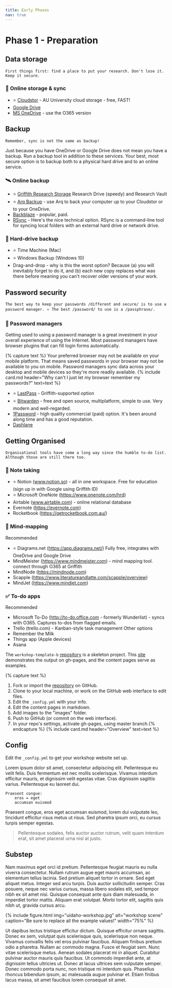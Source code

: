 ```yaml
---
title: Early Phases
nav: true
---
```


# Phase 1 - Preparation

## Data storage

`First things first: find a place to put your research. Don't lose it. Keep it secure.`

### 🔄 Online storage & sync

 - ⭐️ [Cloudstor](https://cloudstor.aarnet.edu.au) - AU University cloud storage - free, FAST!
 - [Google Drive](https://www.google.com/drive/)
 - [MS OneDrive](https://griffitheduau-my.sharepoint.com/) - use the O365 version

## Backup

`Remember, sync is not the same as backup!`

Just because you have OneDrive or Google Drive does not mean you have a backup. Run a backup tool in addition to these services. Your best, most secure option is to backup both to a physical hard drive and to an online service.

### 🛰 Online backup

 - ⭐️ [Griffith Research Storage](https://research-storage.griffith.edu.au) Research Drive (speedy) and Research Vault
 - ⭐️ [Arq Backup](www.arqbackup/com) - use Arq to back your computer up to your Cloudstor or to your OneDrive.
 - [Backblaze](https://www.backblaze.com) - popular, paid.
 - [RSync](https://rsync.samba.org) - Here's the nice technical option. RSync is a command-line tool for syncing local folders with an external hard drive or network drive.
 

### 💽 Hard-drive backup

 - ⭐️ Time Machine (Mac)
 - ⭐️ Windows Backup (Windows 10)
 - Drag-and-drop - why is this the worst option? Because (a) you will inevitably forget to do it, and (b) each new copy replaces what was there before meaning you can't recover older versions of your work.

## Password security

`The best way to keep your passwords /different and secure/ is to use a password manager. ⭐️ The best /password/ to use is a /passphrase/.`

### 🔐 Password managers

Getting used to using a password manager is a great investment in your overall experience of using the Internet. Most password managers have browser plugins that can fill login forms automatically. 

{% capture text %}
Your preferred browser may not be available on your mobile platform. That means saved passwords in your browser may not be available to you on mobile. Password managers sync data across your desktop and mobile devices so they're more readily available.
{% include card.md header="Why can't I just let my browser remember my passwords?" text=text %}

 - ⭐️ [LastPass](https://www.griffith.edu.au/passwords/lastpass) - Griffith-supported option
 - ⭐️ [Bitwarden](www.bitwarden.com) - free and open source, multiplatform, simple to use. Very modern and well-regarded.
 - [1Password](https://1password.com) - high quality commercial (paid) option. It's been around along time and has a good reputation.
 - [Dashlane](https://www.dashlane.com)

## Getting Organised

`Organisational tools have come a long way since the humble to-do list. Although those are still there too.`

### 📒 Note taking

 - ⭐️ Notion (www.notion.so) - all in one workspace. Free for education (sign up in with Google using Griffith ID)
 - ⭐️ Microsoft OneNote (https://www.onenote.com/hrd)
 - Airtable (www.airtable.com) - online relational database
 - Evernote (https://evernote.com)
 - Rocketbook (https://getrocketbook.com.au/)

### 🧠 Mind-mapping

Recommended
 - ⭐️ Diagrams.net (https://app.diagrams.net/) Fully free, integrates with OneDrive and Google Drive
 - MindMeister (https://www.mindmeister.com) - mind mapping tool. connect through O365 at Griffith
 - MindNode (https://mindnode.com)
 - Scapple (https://www.literatureandlatte.com/scapple/overview)
 - MindJet (https://www.mindjet.com)
 
 ### ✅ To-do apps
 
Recommended
 - Microsoft To-Do (http://to-do.office.com - formerly Wunderlist) - syncs with O365. Captures to-dos from flagged emails.
 - Trello (trello.com) - Kanban-style task management
Other options
 - Remember the Milk
 - Things app (Apple devices)
 - Asana

The `workshop-template-b` [repository](https://github.com/evanwill/workshop-template-b) is a skeleton project. 
This [site](https://evanwill.github.io/workshop-template-b/) demonstrates the output on gh-pages, and the content pages serve as examples.

{% capture text %}
1. Fork or import the [repository](https://github.com/evanwill/workshop-template-b) on GitHub.
2. Clone to your local machine, or work on the GitHub web interface to edit files.
3. Edit the `_config.yml` with your info.
4. Edit the content pages in markdown.
5. Add images to the "images" folder.
5. Push to GitHub (or commit on the web interface).
6. In your repo's settings, activate gh-pages, using master branch.{% endcapture %}
{% include card.md header="Overview" text=text %}

## Config

Edit the `_config.yml` to get your workshop website set up.

Lorem ipsum dolor sit amet, consectetur adipiscing elit. 
Pellentesque eu velit felis. 
Duis fermentum est nec mollis scelerisque. Vivamus interdum efficitur mauris, et dignissim velit egestas vitae. 
Cras dignissim sagittis varius. Pellentesque eu laoreet dui.

```
Praesent congue:
    eros = eget
    accumsan euismod
```

Praesent congue, eros eget accumsan euismod, lorem dui vulputate leo, tincidunt efficitur risus metus ut risus. 
Sed pharetra ipsum orci, eu cursus turpis semper egestas. 

> Pellentesque sodales, felis auctor auctor rutrum, velit quam interdum erat, sit amet placerat urna nisl at justo.

## Substep

Nam maximus eget orci id pretium. Pellentesque feugiat mauris eu nulla viverra consectetur. Nullam rutrum augue eget mauris accumsan, ac elementum tellus lacinia. Sed pretium aliquet tortor in ornare. Sed eget aliquet metus. Integer sed arcu turpis. Duis auctor sollicitudin semper. Cras posuere, neque nec varius cursus, massa libero sodales elit, sed tempor nibh ex sit amet nisi. Quisque consequat ante quis diam malesuada, in imperdiet tortor mattis. Aliquam erat volutpat. Morbi tortor elit, sagittis quis nibh ut, gravida cursus arcu.

{% include figure.html img="uidaho-workshop.jpg" alt="workshop scene" caption="Be sure to replace all the example values!" width="75%" %}

Ut dapibus lectus tristique efficitur dictum. Quisque efficitur ornare sagittis. Donec ex sem, volutpat quis scelerisque quis, scelerisque non neque. Vivamus convallis felis vel eros pulvinar faucibus. Aliquam finibus pretium odio a pharetra. Nullam ac commodo magna. Fusce et feugiat sem. Nunc vitae scelerisque metus. Aenean sodales placerat mi in aliquet. Curabitur pulvinar auctor mauris quis faucibus. Ut commodo imperdiet ante, at dignissim tellus ultricies ut. Donec at lacus ultrices sem vulputate semper. Donec commodo porta nunc, non tristique mi interdum quis. Phasellus rhoncus bibendum ipsum, ac malesuada augue pulvinar et. Etiam finibus lacus massa, sit amet faucibus lorem consequat sit amet. 
